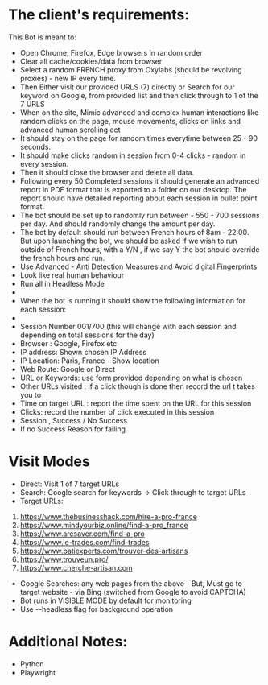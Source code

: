 # The client's requirements:

This Bot is meant to:

- Open Chrome, Firefox, Edge browsers in random order
- Clear all cache/cookies/data from browser
- Select a random FRENCH proxy from Oxylabs (should be revolving proxies) - new IP every time.
- Then Either visit our provided URLS (7) directly or Search for our keyword on Google, from provided list and then click through to 1 of the 7 URLS
- When on the site, Mimic advanced and complex human interactions like random clicks on the page, mouse movements, clicks on links and advanced human scrolling ect
- It should stay on the page for random times everytime between 25 - 90 seconds.
- It should make clicks random in session from 0-4 clicks - random in every session.
- Then it should close the browser and delete all data.
- Following every 50 Completed sessions it should generate an advanced report in PDF format that is exported to a folder on our desktop. The report should have detailed reporting about each session in bullet point format.
- The bot should be set up to randomly run between - 550 - 700 sessions per day. And should randomly change the amount per day.
- The bot by default should run between French hours of 8am - 22:00. But upon launching the bot, we should be asked if we wish to run outside of French hours, with a Y/N , if we say Y the bot should override the french hours and run.
- Use Advanced - Anti Detection Measures and Avoid digital Fingerprints
- Look like real human behaviour
- Run all in Headless Mode
-
- When the bot is running it should show the following information for each session:
-
- Session Number 001/700 (this will change with each session and depending on total sessions for the day)
- Browser : Google, Firefox etc
- IP address: Shown chosen IP Address
- IP Location: Paris, France - Show location
- Web Route: Google or Direct
- URL or Keywords: use form provided depending on what is chosen
- Other URLs visited : if a click though is done then record the url t takes you to
- Time on target URL : report the time spent on the URL for this session
- Clicks: record the number of click executed in this session
- Session , Success / No Success
- If no Success Reason for failing


# Visit Modes

- Direct: Visit 1 of 7 target URLs
- Search: Google search for keywords → Click through to target URLs
- Target URLs:
1. https://www.thebusinesshack.com/hire-a-pro-france  
2. https://www.mindyourbiz.online/find-a-pro_france  
3. https://www.arcsaver.com/find-a-pro  
4. https://www.le-trades.com/find-trades  
5. https://www.batiexperts.com/trouver-des-artisans  
6. https://www.trouveun.pro/  
7. https://www.cherche-artisan.com

- Google Searches: any web pages from the above - But, Must go to target website - via Bing (switched from Google to avoid CAPTCHA)
- Bot runs in VISIBLE MODE by default for monitoring
- Use --headless flag for background operation

# Additional Notes:
- Python
- Playwright